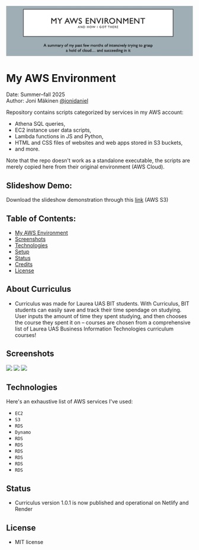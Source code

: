![Front image](/imgs/front-image.jpg?raw=true)

# My AWS Environment

Date: Summer–fall 2025\
Author: Joni Mäkinen [@jonidaniel](https://github.com/jonidaniel)

Repository contains scripts categorized by services in my AWS account:

- Athena SQL queries,
- EC2 instance user data scripts,
- Lambda functions in JS and Python,
- HTML and CSS files of websites and web apps stored in S3 buckets,
- and more.

Note that the repo doesn't work as a standalone executable, the scripts are merely copied here from their original environment (AWS Cloud).

## Slideshow Demo:

Download the slideshow demonstration through this [link](https://my-aws-environment.s3.eu-north-1.amazonaws.com/my-aws-environment.pptx) (AWS S3)

## Table of Contents:

- [My AWS Environment](#my-aws-environment)
- [Screenshots](#screenshots)
- [Technologies](#technologies)
- [Setup](#setup)
- [Status](#status)
- [Credits](#credits)
- [License](#license)

## About Curriculus

- Curriculus was made for Laurea UAS BIT students. With Curriculus, BIT students can easily save and track their time spendage on studying. User inputs the amount of time they spent studying, and then chooses the course they spent it on – courses are chosen from a comprehensive list of Laurea UAS Business Information Technologies curriculum courses!

## Screenshots

![](screenshots/ss01.png?raw=true)
![](screenshots/ss02.png?raw=true)
![](screenshots/ss03.png?raw=true)

## Technologies

Here's an exhaustive list of AWS services I've used:

- `EC2`
- `S3`
- `RDS`
- `Dynamo`
- `RDS`
- `RDS`
- `RDS`
- `RDS`
- `RDS`
- `RDS`

## Status

- Curriculus version 1.0.1 is now published and operational on Netlify and Render

## License

- MIT license
